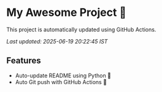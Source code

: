 # My Awesome Project 🚀

This project is automatically updated using GitHub Actions.

_Last updated: 2025-06-19 20:22:45 IST_

## Features
- Auto-update README using Python 🐍
- Auto Git push with GitHub Actions 🤖
